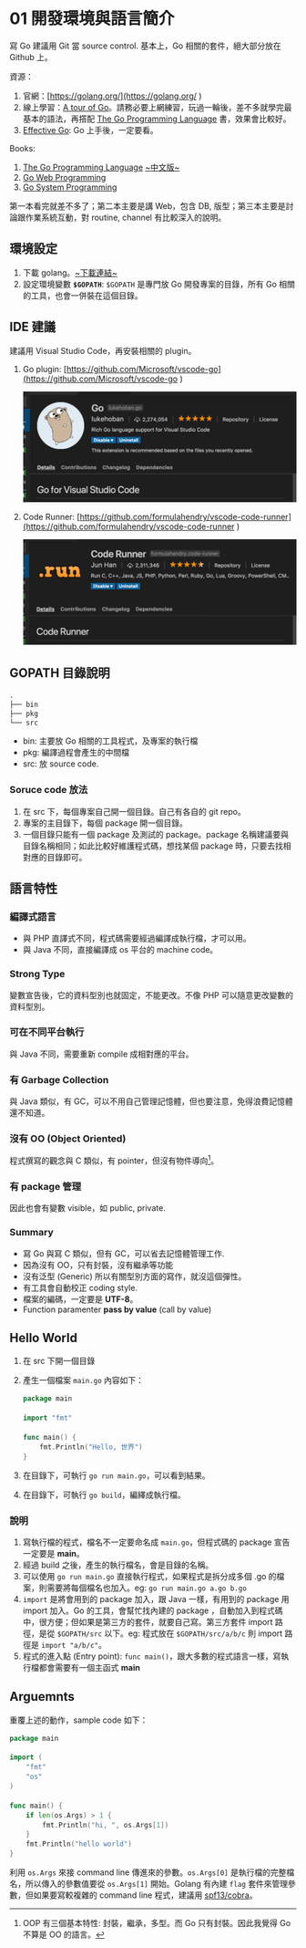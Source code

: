# 01 開發環境與語言簡介
  
  
寫 Go 建議用 Git 當 source control. 基本上，Go 相關的套件，絕大部分放在 Github 上。
  
資源：
  
1. 官網：[https://golang.org/](https://golang.org/ )
1. 線上學習：[A tour of Go](https://tour.golang.org/welcome/1 )。請務必要上網練習，玩過一輪後，差不多就學完最基本的語法，再撘配 [The Go Programming Language](https://www.amazon.com/Programming-Language-Addison-Wesley-Professional-Computing-ebook/dp/B0184N7WWS ) 書，效果會比較好。
1. [Effective Go](https://golang.org/doc/effective_go.html ): Go 上手後，一定要看。
  
Books:
  
1. [The Go Programming Language](https://www.amazon.com/Programming-Language-Addison-Wesley-Professional-Computing-ebook/dp/B0184N7WWS ) [~中文版~](https://www.gitbook.com/book/wizardforcel/gopl-zh/details )
1. [Go Web Programming](https://www.manning.com/books/go-web-programming )
1. [Go System Programming](https://www.packtpub.com/networking-and-servers/go-systems-programming )
  
第一本看完就差不多了；第二本主要是講 Web，包含 DB, 版型；第三本主要是討論跟作業系統互動，對 routine, channel 有比較深入的說明。
  
## 環境設定
  
  
1. 下載 golang。[~下載連結~](https://golang.org/dl/ )
1. 設定環境變數 **`$GOPATH`**: `$GOPATH` 是專門放 Go 開發專案的目錄，所有 Go 相關的工具，也會一併裝在這個目錄。
  
## IDE 建議
  
  
建議用 Visual Studio Code，再安裝相關的 plugin。
  
1. Go plugin: [https://github.com/Microsoft/vscode-go](https://github.com/Microsoft/vscode-go )
  
    ![go for vscode](go_for_vscode.png )
  
1. Code Runner: [https://github.com/formulahendry/vscode-code-runner](https://github.com/formulahendry/vscode-code-runner )
  
    ![code runner](code_runner.png )
  
## GOPATH 目錄說明
  
  
```text
.
├── bin
├── pkg
└── src
```
  
- bin: 主要放 Go 相關的工具程式，及專案的執行檔
- pkg: 編譯過程會產生的中間檔
- src: 放 source code.
  
### Soruce code 放法
  
  
1. 在 src 下，每個專案自己開一個目錄。自己有各自的 git repo。
1. 專案的主目錄下，每個 package 開一個目錄。
1. 一個目錄只能有一個 package 及測試的 package。package 名稱建議要與目錄名稱相同；如此比較好維護程式碼，想找某個 package 時，只要去找相對應的目錄即可。
  
## 語言特性
  
  
### 編譯式語言
  
  
- 與 PHP 直譯式不同，程式碼需要經過編譯成執行檔，才可以用。
- 與 Java 不同，直接編譯成 os 平台的 machine code。
  
### Strong Type
  
  
變數宣告後，它的資料型別也就固定，不能更改。不像 PHP 可以隨意更改變數的資料型別。
  
### 可在不同平台執行
  
  
與 Java 不同，需要重新 compile 成相對應的平台。
  
### 有 Garbage Collection
  
  
與 Java 類似，有 GC，可以不用自己管理記憶體，但也要注意，免得浪費記憶體還不知道。
  
### 沒有 OO (Object Oriented)
  
  
程式撰寫的觀念與 C 類似，有 pointer，但沒有物件導向[^NotOOP]。
  
[^NotOOP]: OOP 有三個基本特性: 封裝，繼承，多型。而 Go 只有封裝。因此我覺得 Go 不算是 OO 的語言。
  
### 有 package 管理
  
  
因此也會有變數 visible，如 public, private.
  
### Summary
  
  
- 寫 Go 與寫 C 類似，但有 GC，可以省去記憶體管理工作.
- 因為沒有 OO，只有封裝，沒有繼承等功能
- 沒有泛型 (Generic) 所以有關型別方面的寫作，就沒這個彈性。
- 有工具會自動校正 coding style.
- 檔案的編碼，一定要是 **UTF-8**。
- Function paramenter **pass by value** (call by value)
  
## Hello World
  
  
1. 在 src 下開一個目錄
1. 產生一個檔案 `main.go` 內容如下：
  
    ```go
    package main
  
    import "fmt"
  
    func main() {
        fmt.Println("Hello, 世界")
    }
    ```
1. 在目錄下，可執行 `go run main.go`，可以看到結果。
1. 在目錄下，可執行 `go build`，編繹成執行檔。
  
### 說明
  
  
1. 寫執行檔的程式，檔名不一定要命名成 `main.go`，但程式碼的 package 宣告一定要是 **main**。
1. 經過 build 之後，產生的執行檔名，會是目錄的名稱。
1. 可以使用 `go run main.go` 直接執行程式，如果程式是拆分成多個 .go 的檔案，則需要將每個檔名也加入。eg: `go run main.go a.go b.go`
1. `import` 是將會用到的 package 加入，跟 Java 一樣，有用到的 package 用 import 加入。Go 的工具，會幫忙找內建的 package ，自動加入到程式碼中，很方便；但如果是第三方的套件，就要自己寫。第三方套件 import 路徑，是從 `$GOPATH/src` 以下。eg: 程式放在 `$GOPATH/src/a/b/c` 則 import 路徑是 `import "a/b/c"`。
1. 程式的進入點 (Entry point): `func main()`，跟大多數的程式語言一樣，寫執行檔都會需要有一個主函式 **main**
  
## Arguemnts
  
  
重覆上述的動作，sample code 如下：
  
```go
package main
  
import (
    "fmt"
    "os"
)
  
func main() {
    if len(os.Args) > 1 {
        fmt.Println("hi, ", os.Args[1])
    }
    fmt.Println("hello world")
}
```
  
利用 `os.Args` 來接 command line 傳進來的參數。`os.Args[0]` 是執行檔的完整檔名，所以傳入的參數值要從 `os.Args[1]` 開始。Golang 有內建 `flag` 套件來管理參數，但如果要寫較複雜的 command line 程式，建議用 [spf13/cobra](https://github.com/spf13/cobra )。
  
